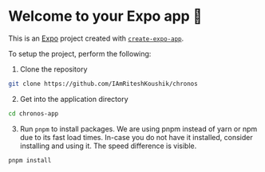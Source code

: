 # Welcome to your Expo app 👋

This is an [Expo](https://expo.dev) project created with [`create-expo-app`](https://www.npmjs.com/package/create-expo-app).

To setup the project, perform the following:
1. Clone the repository
```bash
git clone https://github.com/IAmRiteshKoushik/chronos
```
2. Get into the application directory
```bash
cd chronos-app
```
3. Run `pnpm` to install packages. We are using pnpm instead of yarn or npm due 
to its fast load times. In-case you do not have it installed, consider installing
and using it. The speed difference is visible.
```bash
pnpm install
```

